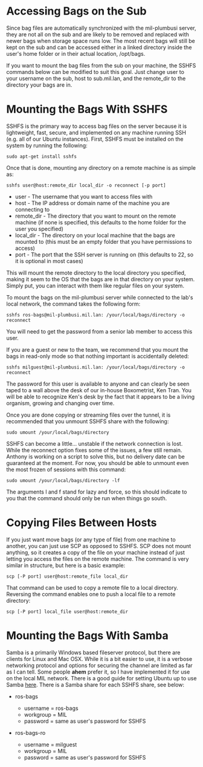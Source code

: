 # Accessing Bags on the Sub

Since bag files are automatically synchronized with the mil-plumbusi server, they are not all on the sub and are likely to be removed and replaced with newer bags when storage space runs low. The most recent bags will still be kept on the sub and can be accessed either in a linked directory inside the user's home folder or in their actual location, /opt/bags.

If you want to mount the bag files from the sub on your machine, the SSHFS commands below can be modified to suit this goal. Just change user to your username on the sub, host to sub.mil.lan, and the remote_dir to the directory your bags are in.

# Mounting the Bags With SSHFS

SSHFS is the primary way to access bag files on the server because it is lightweight, fast, secure, and implemented on any machine running SSH (e.g. all of our Ubuntu instances). First, SSHFS must be installed on the system by running the following:

    sudo apt-get install sshfs

Once that is done, mounting any directory on a remote machine is as simple as:

    sshfs user@host:remote_dir local_dir -o reconnect [-p port]

* user - The username that you want to access files with
* host - The IP address or domain name of the machine you are connecting to
* remote_dir - The directory that you want to mount on the remote machine (if none is specified, this defaults to the home folder for the user you specified)
* local_dir - The directory on your local machine that the bags are mounted to (this must be an empty folder that you have permissions to access)
* port - The port that the SSH server is running on (this defaults to 22, so it is optional in most cases)

This will mount the remote directory to the local directory you specified, making it seem to the OS that the bags are in that directory on your system. Simply put, you can interact with them like regular files on your system.

To mount the bags on the mil-plumbusi server while connected to the lab's local network, the command takes the following form:

    sshfs ros-bags@mil-plumbusi.mil.lan: /your/local/bags/directory -o reconnect

You will need to get the password from a senior lab member to access this user.

If you are a guest or new to the team, we recommend that you mount the bags in read-only mode so that nothing important is accidentally deleted:

    sshfs milguest@mil-plumbusi.mil.lan: /your/local/bags/directory -o reconnect

The password for this user is available to anyone and can clearly be seen taped to a wall above the desk of our in-house Boxometrist, Ken Tran. You will be able to recognize Ken's desk by the fact that it appears to be a living organism, growing and changing over time.

Once you are done copying or streaming files over the tunnel, it is recommended that you unmount SSHFS share with the following:

    sudo umount /your/local/bags/directory

SSHFS can become a little... unstable if the network connection is lost. While the reconnect option fixes some of the issues, a few still remain. Anthony is working on a script to solve this, but no delivery date can be guaranteed at the moment. For now, you should be able to unmount even the most frozen of sessions with this command:

    sudo umount /your/local/bags/directory -lf

The arguments l and f stand for lazy and force, so this should indicate to you that the command should only be run when things go south.

# Copying Files Between Hosts

If you just want move bags (or any type of file) from one machine to another, you can just use SCP as opposed to SSHFS. SCP does not mount anything, so it creates a copy of the file on your machine instead of just letting you access the files on the remote machine. The command is very similar in structure, but here is a basic example:

    scp [-P port] user@host:remote_file local_dir

That command can be used to copy a remote file to a local directory. Reversing the command enables one to push a local file to a remote directory:

    scp [-P port] local_file user@host:remote_dir

# Mounting the Bags With Samba

Samba is a primarily Windows based fileserver protocol, but there are clients for Linux and Mac OSX. While it is a bit easier to use, it is a verbose networking protocol and options for securing the channel are limited as far as I can tell. Some people **ahem** prefer it, so I have implemented it for use on the local MIL network. There is a good guide for setting Ubuntu up to use Samba [here](https://help.ubuntu.com/community/Samba/SambaClientGuide). There is a Samba share for each SSHFS share, see below:

* ros-bags
    * username = ros-bags
    * workgroup = MIL
    * password = same as user's password for SSHFS

* ros-bags-ro
    * username = milguest
    * workgroup = MIL
    * password = same as user's password for SSHFS